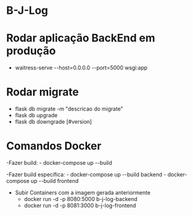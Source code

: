 # B-J-Log

# Rodar aplicação BackEnd em produção

- waitress-serve --host=0.0.0.0 --port=5000 wsgi:app

# Rodar migrate

- flask db migrate -m "descricao do migrate"
- flask db upgrade
- flask db downgrade [#version]

# Comandos Docker

-Fazer build:
    - docker-compose up --build

-Fazer build específica:
    - docker-compose up --build backend
    - docker-compose up --build frontend

- Subir Containers com a imagem gerada anteriormente
    - docker run -d -p 8080:5000 b-j-log-backend
    - docker run -d -p 8081:3000 b-j-log-frontend
